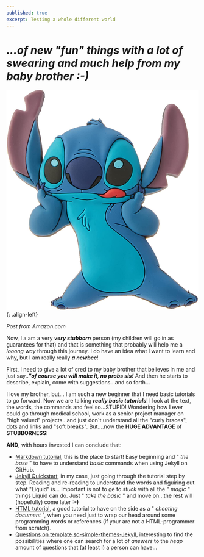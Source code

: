 ```yaml
---
published: true
excerpt: Testing a whole different world
---
```

# _**...of new "fun" things with a lot of swearing and much help from my baby brother :-)**_

![Thinking stitch](/assets/images/Stich.jpg){: .align-left} 

_Post from Amazon.com_

Now, I a am a very _**very stubborn**_ person (my children will go in as guarantees for that) and that is something that probably will help me a _looong way_ through this journey.
I do have an idea what I want to learn and why, but I am really really **_a newbee_**!

First, I need to give a lot of cred to my baby brother that believes in me and just say..**_"of course you will make it, no probs sis!_** And then he starts to describe, explain, come with suggestions...and so forth...

I love my brother, but... I am such a new beginner that I need basic tutorials to go forward. Now we are talking **_really basic tutorials_**! I look at the text, the words, the commands and feel so...STUPID! Wondering how I ever could go through medical school, work as a senior project manager on "high valued" projects...and just don´t understand all the "curly braces", dots and links and "soft breaks". But....now the **HUGE ADVANTAGE** of **STUBBORNESS**!

**AND**, with hours invested I can conclude that:
* [Markdown tutorial](https://markdowntutorial.com/), this is the place to start! Easy beginning and " _the base_ " to have to understand _basic_ commands when using Jekyll on GitHub.
* [Jekyll Quickstart](https://jekyllrb.com/docs/), in my case, just going through the tutorial step by step. Reading and re-reading to understand the words and figuiring out what "Liquid" is...
Important is not to ge to _stuck_ with all the " _magic_ " things Liquid can do. Just " _take the basic_ " and move on...the rest will (hopefully) come later **:-)**
* [HTML tutorial](https://w3schools.com/html/), a good tutorial to have on the side as a " _cheating document_ ", when you need just to wrap our head around some programming words or references (if your are not a HTML-programmer from scratch).
* [Questions on template so-simple-themes-Jekyll](https://mmistakes.github.io/so-simple-theme/markup/markup-image-alignment/), interesting to find the possibilities where one can search for a lot of _answers_ to the _heap_ amount of questions that (at least I) a person can have...
